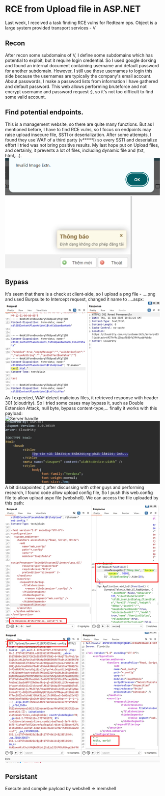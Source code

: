 # RCE from Upload file in ASP.NET
Last week, I received a task finding RCE vulns for Redteam ops. Object is a large system provided transport services - V
## Recon
After recon some subdomains of V, I define some subdomains which has potential to exploit, but it require login credential. So I used google dorking and found an internal document containing username and default password for another subdomain. However, I still use those usernames to login this side because the usernames are typically the company's email account. About passwords, I make a password lists from information I have gathered and default password. This web allows performing bruteforce and not encrypt username and password request :), so it's not too difficult to find some valid account.
## Find potential endpoints.
This is a management website, so there are quite many functions. But as I mentioned before, I have to find RCE vulns, so I focus on endpoints may raise upload insecure file, SSTI or deserialization. After some attempts, I found they use WAF of a third party (v*****l) so every SSTI and deserialize effort I tried was not bring positive results. My last hope put on Upload files, and certainly, it prevents a lot of files, including dynamic file and (txt, html,...).<br>
![Client Side detect](/assets/client-side-detect.png "Invalid file detection alert")
![UI](/assets/client.jpg "Invalid file detection alert")
## Bypass
It's seem that there is a check at client-side, so I upload a png file - ....png and used Burpsuite to Intercept request, changed it name to ....aspx:<br>
![WAF detect](/assets/waf.jpg "WAF detects invalid file extension")
<br>As I expected, WAF detect malicious files, it retrieved response with header 301 (cloudrity). So I tried some cases may bypass it, such as Double Extension Attack, null byte, bypass content-type,... finally it works with this payload:<br>
![Server handle](/assets/bypass-waf.jpg "Bypass WAF")
![Server handle](/assets/code.jpg "Server uses blacklist to prevent file type")
<br>A bit dissapointed :),after discussing with other guys and performing research, I found code allow upload config file, So I push this web.config file to allow upload aspx file (webshell).
We can access the file uploaded by this path:<br>
![Upload web.config file](/assets/webconfig.jpg "Upload malicious file")
![Upload web.config file](/assets/success.jpg "Access uploaded file successfully")
## Persistant
Execute and compile payload by webshell => memshell 
